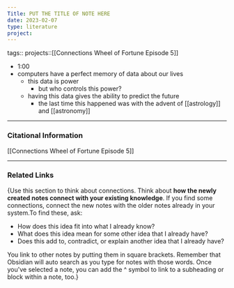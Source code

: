 ```yaml
---
Title: PUT THE TITLE OF NOTE HERE
date: 2023-02-07
type: literature
project:
---
```

tags:: 
projects::[[Connections Wheel of Fortune Episode 5]]


-   1:00
- computers have a perfect memory of data about our lives
	- this data is power 
		- but who controls this power?
	- having this data gives the ability to predict the future
		- the last time this happened was with the advent of [[astrology]] and [[astronomy]]

---
### Citational Information

[[Connections Wheel of Fortune Episode 5]]

---

### Related Links

{Use this section to think about connections. Think about **how the newly created notes connect with your existing knowledge**. If you find some connections, connect the new notes with the older notes already in your system.To find these, ask:

-   How does this idea fit into what I already know?
-   What does this idea mean for some other idea that I already have?
-   Does this add to, contradict, or explain another idea that I already have?

You link to other notes by putting them in square brackets. Remember that Obsidian will auto search as you type for notes with those words. Once you've selected a note, you can add the ^ symbol to link to a subheading or block within a note, too.}